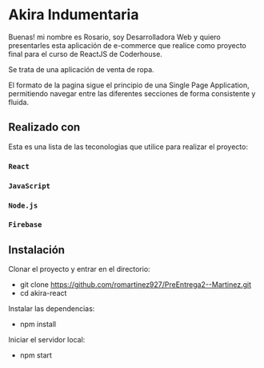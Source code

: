 # Akira Indumentaria

Buenas! mi nombre es Rosario, soy Desarrolladora Web y quiero presentarles esta aplicación de e-commerce que realice como proyecto final para el curso de ReactJS de Coderhouse.

Se trata de una aplicación de venta de ropa.

El formato de la pagina sigue el principio de una Single Page Application, permitiendo navegar entre las diferentes secciones de forma consistente y fluida.

## Realizado con

Esta es una lista de las teconologias que utilice para realizar el proyecto:

### `React`
### `JavaScript`
### `Node.js`
### `Firebase`


## Instalación

Clonar el proyecto y entrar en el directorio:

- git clone https://github.com/romartinez927/PreEntrega2--Martinez.git
- cd akira-react

Instalar las dependencias:
- npm install

Iniciar el servidor local:
- npm start